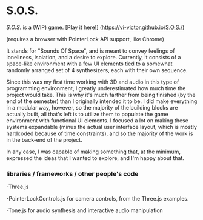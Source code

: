 # S.O.S.

_S.O.S._ is a (WIP) game. [Play it here!] (https://vi-victor.github.io/S.O.S./)

(requires a browser with PointerLock API support, like Chrome)

It stands for "Sounds Of Space", and is meant to convey feelings of loneliness, isolation, and a desire to explore. Currently, it consists of a space-like environment with a few UI elements tied to a somewhat randomly arranged set of 4 synthesizers, each with their own sequence.

Since this was my first time working with 3D and audio in this type of programming environment, I greatly underestimated how much time the project would take. This is why it's much farther from being finished (by the end of the semester) than I originally intended it to be. I did make everything in a modular way, however, so the majority of the building blocks are actually built, all that's left is to utilize them to populate the game environment with functional UI elements. I focused a lot on making these systems expandable (minus the actual user interface layout, which is mostly hardcoded because of time constraints), and so the majority of the work is in the back-end of the project.

In any case, I was capable of making something that, at the minimum, expressed the ideas that I wanted to explore, and I'm happy about that.

### libraries / frameworks / other people's code
-Three.js

-PointerLockControls.js for camera controls, from the Three.js examples.

-Tone.js for audio synthesis and interactive audio manipulation
